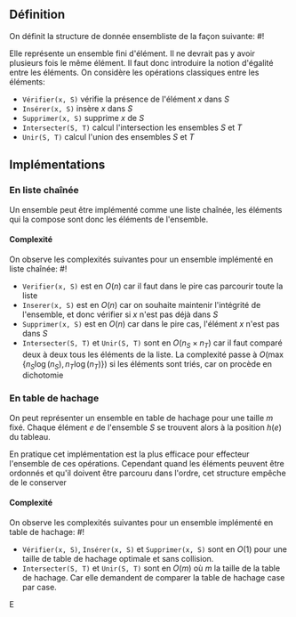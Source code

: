 ## Définition
On définit la structure de donnée ensembliste de la façon suivante: #!

Elle représente un ensemble fini d'élément. Il ne devrait pas y avoir plusieurs fois le même élément. Il faut donc introduire la notion d'égalité entre les éléments. On considère les opérations classiques entre les éléments:

- `Vérifier(x, S)` vérifie la présence de l'élément $x$ dans $S$
- `Insérer(x, S)` insère $x$ dans $S$
- `Supprimer(x, S)` supprime $x$ de $S$
- `Intersecter(S, T)` calcul l'intersection les ensembles $S$ et $T$
- `Unir(S, T)` calcul l'union des ensembles $S$ et $T$

## Implémentations

### En liste chaînée
Un ensemble peut être implémenté comme une liste chaînée, les éléments qui la compose sont donc les éléments de l'ensemble.

#### Complexité
On observe les complexités suivantes pour un ensemble implémenté en liste chaînée: #!

- `Verifier(x, S)` est en $O(n)$ car il faut dans le pire cas parcourir toute la liste
- `Inserer(x, S)` est en $O(n)$ car on souhaite maintenir l'intégrité de l'ensemble, et donc vérifier si $x$ n'est pas déjà dans $S$
- `Supprimer(x, S)` est en $O(n)$ car dans le pire cas, l'élément $x$ n'est pas dans $S$
- `Intersecter(S, T)` et `Unir(S, T)` sont en $O(n_S \times n_T)$ car il faut comparé deux à deux tous les éléments de la liste. La complexité passe à $O(\max\{n_S\log(n_S), n_T\log(n_T)\})$ si les éléments sont triés, car on procède en dichotomie

### En table de hachage
On peut représenter un ensemble en table de hachage pour une taille $m$ fixé. Chaque élément $e$ de l'ensemble $S$ se trouvent alors à la position $h(e)$ du tableau.

En pratique cet implémentation est la plus efficace pour effecteur l'ensemble de ces opérations. Cependant quand les éléments peuvent être ordonnés et qu'il doivent être parcouru dans l'ordre, cet structure empêche de le conserver

#### Complexité
On observe les complexités suivantes pour un ensemble implémenté en table de hachage: #!

- `Vérifier(x, S)`, `Insérer(x, S)` et `Supprimer(x, S)` sont en $O(1)$ pour une taille de table de hachage optimale et sans collision.
- `Intersecter(S, T)` et `Unir(S, T)` sont en $O(m)$ où $m$ la taille de la table de hachage. Car elle demandent de comparer la table de hachage case par case.

E